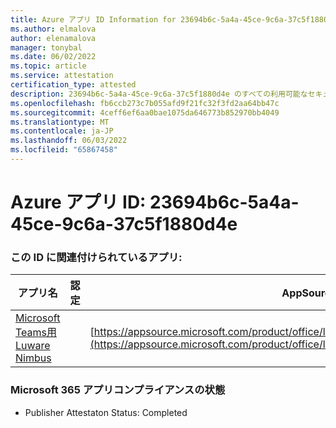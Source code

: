 ```yaml
---
title: Azure アプリ ID Information for 23694b6c-5a4a-45ce-9c6a-37c5f1880d4e
ms.author: elmalova
author: elenamalova
manager: tonybal
ms.date: 06/02/2022
ms.topic: article
ms.service: attestation
certification_type: attested
description: 23694b6c-5a4a-45ce-9c6a-37c5f1880d4e のすべての利用可能なセキュリティとコンプライアンス情報。
ms.openlocfilehash: fb6ccb273c7b055afd9f21fc32f3fd2aa64bb47c
ms.sourcegitcommit: 4ceff6ef6aa0bae1075da646773b852970bb4049
ms.translationtype: MT
ms.contentlocale: ja-JP
ms.lasthandoff: 06/03/2022
ms.locfileid: "65867458"
---
```

# <a name="azure-app-id-23694b6c-5a4a-45ce-9c6a-37c5f1880d4e"></a>Azure アプリ ID: 23694b6c-5a4a-45ce-9c6a-37c5f1880d4e


### <a name="apps-associated-with-this-id"></a>この ID に関連付けられているアプリ:
| **アプリ名** | **認定** | **AppSource で表示する** |
|--------------|---------------|-----------------------|
| [Microsoft Teams用 Luware Nimbus](../forward/luwareagzurich.advanced_routing_azure_marketplace.md) |  | [https://appsource.microsoft.com/product/office/luwareagzurich.advanced_routing_azure_marketplace](https://appsource.microsoft.com/product/office/luwareagzurich.advanced_routing_azure_marketplace) |

### <a name="microsoft-365-app-compliance-status"></a>Microsoft 365 アプリコンプライアンスの状態
- Publisher Attestaton Status: Completed
